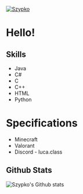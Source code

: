 [![Szypko](https://readme-typing-svg.herokuapp.com/?size=60&color=ff85f&vCenter=true&height=100&lines=Szypko)](https://www.youtube.com/shorts/Yu7wPlDu9Nc)

# Hello!

## Skills
 - Java
 - C#
 - C
 - C++
 - HTML
 - Python

# Specifications
- Minecraft
- Valorant
- Discord - luca.class

## Github Stats
![Szypko's Github stats](https://github-readme-stats.vercel.app/api?username=Szypko&show_icons=true&theme=tokyonight)
